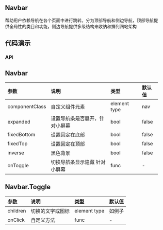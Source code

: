 ## Navbar

帮助用户依赖导航在各个页面中进行跳转。分为顶部导航和侧边导航，顶部导航提供全局性的类目和功能，侧边导航提供多级结构来收纳和排列网站架构

## 代码演示

### API

## Navbar

|参数|说明|类型|默认值|
|:---|:----|:---|:------|
|componentClass|自定义组件元素|element type|nav|
|expanded|设置导航条是否展开，针对小屏幕|bool|false|
|fixedBottom|设置固定在底部|bool|false|
|fixedTop|设置固定在顶部|bool|false|
|inverse|黑色背景|bool|false|
|onToggle|切换导航条显示隐藏 针对小屏幕|func|-|

## Navbar.Toggle

|参数|说明|类型|默认值|
|:---|:----|:---|:------|
|children|切换的文字或图标|element type|如例子|
|onClick|自定义方法|func|-|


